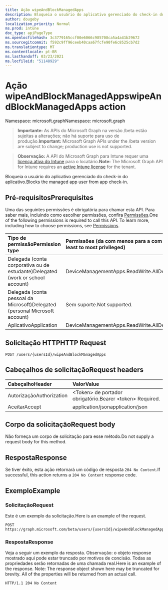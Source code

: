 ```yaml
---
title: Ação wipeAndBlockManagedApps
description: Bloqueia o usuário do aplicativo gerenciado do check-in do aplicativo.
author: dougeby
localization_priority: Normal
ms.prod: intune
doc_type: apiPageType
ms.openlocfilehash: 3c3779165ccf00e6066c985708ca5a4a41b29672
ms.sourcegitcommit: f592c9ff96ceeb40caa67fcfe90fe6c8525cb7d2
ms.translationtype: MT
ms.contentlocale: pt-BR
ms.lasthandoff: 03/23/2021
ms.locfileid: "51148929"
---
```

# <a name="wipeandblockmanagedapps-action"></a><span data-ttu-id="101f5-103">Ação wipeAndBlockManagedApps</span><span class="sxs-lookup"><span data-stu-id="101f5-103">wipeAndBlockManagedApps action</span></span>

<span data-ttu-id="101f5-104">Namespace: microsoft.graph</span><span class="sxs-lookup"><span data-stu-id="101f5-104">Namespace: microsoft.graph</span></span>

> <span data-ttu-id="101f5-105">**Importante:** As APIs do Microsoft Graph na versão /beta estão sujeitas a alterações; não há suporte para uso de produção.</span><span class="sxs-lookup"><span data-stu-id="101f5-105">**Important:** Microsoft Graph APIs under the /beta version are subject to change; production use is not supported.</span></span>

> <span data-ttu-id="101f5-106">**Observação:** A API do Microsoft Graph para Intune requer uma [licença ativa do Intune](https://go.microsoft.com/fwlink/?linkid=839381) para o locatário.</span><span class="sxs-lookup"><span data-stu-id="101f5-106">**Note:** The Microsoft Graph API for Intune requires an [active Intune license](https://go.microsoft.com/fwlink/?linkid=839381) for the tenant.</span></span>

<span data-ttu-id="101f5-107">Bloqueia o usuário do aplicativo gerenciado do check-in do aplicativo.</span><span class="sxs-lookup"><span data-stu-id="101f5-107">Blocks the managed app user from app check-in.</span></span>

## <a name="prerequisites"></a><span data-ttu-id="101f5-108">Pré-requisitos</span><span class="sxs-lookup"><span data-stu-id="101f5-108">Prerequisites</span></span>
<span data-ttu-id="101f5-p101">Uma das seguintes permissões é obrigatória para chamar esta API. Para saber mais, incluindo como escolher permissões, confira [Permissões](/graph/permissions-reference).</span><span class="sxs-lookup"><span data-stu-id="101f5-p101">One of the following permissions is required to call this API. To learn more, including how to choose permissions, see [Permissions](/graph/permissions-reference).</span></span>

|<span data-ttu-id="101f5-111">Tipo de permissão</span><span class="sxs-lookup"><span data-stu-id="101f5-111">Permission type</span></span>|<span data-ttu-id="101f5-112">Permissões (da com menos para a com mais privilégios)</span><span class="sxs-lookup"><span data-stu-id="101f5-112">Permissions (from least to most privileged)</span></span>|
|:---|:---|
|<span data-ttu-id="101f5-113">Delegada (conta corporativa ou de estudante)</span><span class="sxs-lookup"><span data-stu-id="101f5-113">Delegated (work or school account)</span></span>|<span data-ttu-id="101f5-114">DeviceManagementApps.ReadWrite.All</span><span class="sxs-lookup"><span data-stu-id="101f5-114">DeviceManagementApps.ReadWrite.All</span></span>|
|<span data-ttu-id="101f5-115">Delegada (conta pessoal da Microsoft)</span><span class="sxs-lookup"><span data-stu-id="101f5-115">Delegated (personal Microsoft account)</span></span>|<span data-ttu-id="101f5-116">Sem suporte.</span><span class="sxs-lookup"><span data-stu-id="101f5-116">Not supported.</span></span>|
|<span data-ttu-id="101f5-117">Aplicativo</span><span class="sxs-lookup"><span data-stu-id="101f5-117">Application</span></span>|<span data-ttu-id="101f5-118">DeviceManagementApps.ReadWrite.All</span><span class="sxs-lookup"><span data-stu-id="101f5-118">DeviceManagementApps.ReadWrite.All</span></span>|

## <a name="http-request"></a><span data-ttu-id="101f5-119">Solicitação HTTP</span><span class="sxs-lookup"><span data-stu-id="101f5-119">HTTP Request</span></span>
<!-- {
  "blockType": "ignored"
}
-->
``` http
POST /users/{usersId}/wipeAndBlockManagedApps
```

## <a name="request-headers"></a><span data-ttu-id="101f5-120">Cabeçalhos de solicitação</span><span class="sxs-lookup"><span data-stu-id="101f5-120">Request headers</span></span>
|<span data-ttu-id="101f5-121">Cabeçalho</span><span class="sxs-lookup"><span data-stu-id="101f5-121">Header</span></span>|<span data-ttu-id="101f5-122">Valor</span><span class="sxs-lookup"><span data-stu-id="101f5-122">Value</span></span>|
|:---|:---|
|<span data-ttu-id="101f5-123">Autorização</span><span class="sxs-lookup"><span data-stu-id="101f5-123">Authorization</span></span>|<span data-ttu-id="101f5-124">&lt;Token&gt; de portador obrigatório.</span><span class="sxs-lookup"><span data-stu-id="101f5-124">Bearer &lt;token&gt; Required.</span></span>|
|<span data-ttu-id="101f5-125">Aceitar</span><span class="sxs-lookup"><span data-stu-id="101f5-125">Accept</span></span>|<span data-ttu-id="101f5-126">application/json</span><span class="sxs-lookup"><span data-stu-id="101f5-126">application/json</span></span>|

## <a name="request-body"></a><span data-ttu-id="101f5-127">Corpo da solicitação</span><span class="sxs-lookup"><span data-stu-id="101f5-127">Request body</span></span>
<span data-ttu-id="101f5-128">Não forneça um corpo de solicitação para esse método.</span><span class="sxs-lookup"><span data-stu-id="101f5-128">Do not supply a request body for this method.</span></span>

## <a name="response"></a><span data-ttu-id="101f5-129">Resposta</span><span class="sxs-lookup"><span data-stu-id="101f5-129">Response</span></span>
<span data-ttu-id="101f5-130">Se tiver êxito, esta ação retornará um código de resposta `204 No Content`.</span><span class="sxs-lookup"><span data-stu-id="101f5-130">If successful, this action returns a `204 No Content` response code.</span></span>

## <a name="example"></a><span data-ttu-id="101f5-131">Exemplo</span><span class="sxs-lookup"><span data-stu-id="101f5-131">Example</span></span>

### <a name="request"></a><span data-ttu-id="101f5-132">Solicitação</span><span class="sxs-lookup"><span data-stu-id="101f5-132">Request</span></span>
<span data-ttu-id="101f5-133">Este é um exemplo da solicitação.</span><span class="sxs-lookup"><span data-stu-id="101f5-133">Here is an example of the request.</span></span>
``` http
POST https://graph.microsoft.com/beta/users/{usersId}/wipeAndBlockManagedApps
```

### <a name="response"></a><span data-ttu-id="101f5-134">Resposta</span><span class="sxs-lookup"><span data-stu-id="101f5-134">Response</span></span>
<span data-ttu-id="101f5-p102">Veja a seguir um exemplo da resposta. Observação: o objeto response mostrado aqui pode estar truncado por motivos de concisão. Todas as propriedades serão retornadas de uma chamada real.</span><span class="sxs-lookup"><span data-stu-id="101f5-p102">Here is an example of the response. Note: The response object shown here may be truncated for brevity. All of the properties will be returned from an actual call.</span></span>
``` http
HTTP/1.1 204 No Content
```




